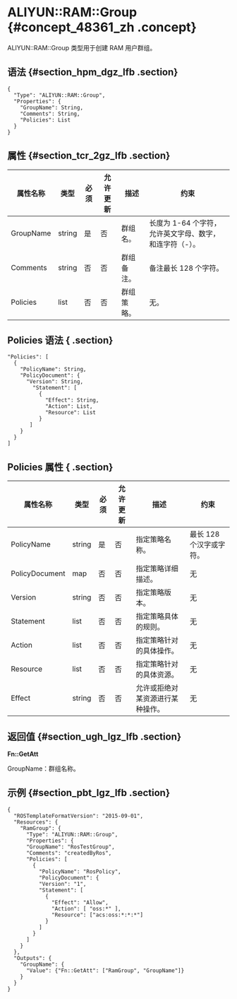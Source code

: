 # ALIYUN::RAM::Group {#concept_48361_zh .concept}

ALIYUN::RAM::Group 类型用于创建 RAM 用户群组。

## 语法 {#section_hpm_dgz_lfb .section}

```language-json
{
  "Type": "ALIYUN::RAM::Group",
  "Properties": {
    "GroupName": String,
    "Comments": String,
    "Policies": List
  }
}
```

## 属性 {#section_tcr_2gz_lfb .section}

|属性名称|类型|必须|允许更新|描述|约束|
|----|--|--|----|--|--|
|GroupName|string|是|否|群组名。|长度为 1-64 个字符，允许英文字母、数字，和连字符（-）。|
|Comments|string|否|否|群组备注。|备注最长 128 个字符。|
|Policies|list|否|否|群组策略。|无。|

## Policies 语法 { .section}

```language-json
"Policies": [
  {
    "PolicyName": String,
    "PolicyDocument": {
      "Version": String,
        "Statement": [
          {
            "Effect": String,
            "Action": List,
            "Resource": List
          }
       ]
    }
  }
]			
```

## Policies 属性 { .section}

|属性名称|类型|必须|允许更新|描述|约束|
|----|--|--|----|--|--|
|PolicyName|string|是|否|指定策略名称。|最长 128 个汉字或字符。|
|PolicyDocument|map|否|否|指定策略详细描述。|无|
|Version|string|否|否|指定策略版本。|无|
|Statement|list|否|否|指定策略具体的规则。|无|
|Action|list|否|否|指定策略针对的具体操作。|无|
|Resource|list|否|否|指定策略针对的具体资源。|无|
|Effect|string|否|否|允许或拒绝对某资源进行某种操作。|无|

## 返回值 {#section_ugh_lgz_lfb .section}

**Fn::GetAtt**

GroupName：群组名称。

## 示例 {#section_pbt_lgz_lfb .section}

```language-json
{
  "ROSTemplateFormatVersion": "2015-09-01",
  "Resources": {
    "RamGroup": {
      "Type": "ALIYUN::RAM::Group",
      "Properties": {
      "GroupName": "RosTestGroup",
      "Comments": "createdByRos",
      "Policies": [
        {
          "PolicyName": "RosPolicy",
          "PolicyDocument": {
          "Version": "1",
          "Statement": [
            {
              "Effect": "Allow",
              "Action": [ "oss:*" ],
              "Resource": ["acs:oss:*:*:*"]
            }
          ]
        }
      ]
    }
  },
  "Outputs": {
    "GroupName": {
      "Value": {"Fn::GetAtt": ["RamGroup", "GroupName"]}
    }
  }
}			
```

